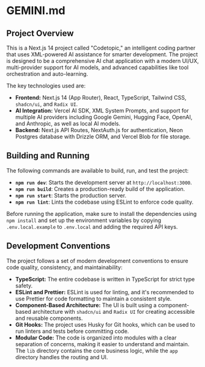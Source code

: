 # GEMINI.md

## Project Overview

This is a Next.js 14 project called "Codetopic," an intelligent coding partner that uses XML-powered AI assistance for smarter development. The project is designed to be a comprehensive AI chat application with a modern UI/UX, multi-provider support for AI models, and advanced capabilities like tool orchestration and auto-learning.

The key technologies used are:

*   **Frontend:** Next.js 14 (App Router), React, TypeScript, Tailwind CSS, `shadcn/ui`, and `Radix UI`.
*   **AI Integration:** Vercel AI SDK, XML System Prompts, and support for multiple AI providers including Google Gemini, Hugging Face, OpenAI, and Anthropic, as well as local AI models.
*   **Backend:** Next.js API Routes, NextAuth.js for authentication, Neon Postgres database with Drizzle ORM, and Vercel Blob for file storage.

## Building and Running

The following commands are available to build, run, and test the project:

*   **`npm run dev`**: Starts the development server at `http://localhost:3000`.
*   **`npm run build`**: Creates a production-ready build of the application.
*   **`npm run start`**: Starts the production server.
*   **`npm run lint`**: Lints the codebase using ESLint to enforce code quality.

Before running the application, make sure to install the dependencies using `npm install` and set up the environment variables by copying `.env.local.example` to `.env.local` and adding the required API keys.

## Development Conventions

The project follows a set of modern development conventions to ensure code quality, consistency, and maintainability:

*   **TypeScript:** The entire codebase is written in TypeScript for strict type safety.
*   **ESLint and Prettier:** ESLint is used for linting, and it's recommended to use Prettier for code formatting to maintain a consistent style.
*   **Component-Based Architecture:** The UI is built using a component-based architecture with `shadcn/ui` and `Radix UI` for creating accessible and reusable components.
*   **Git Hooks:** The project uses Husky for Git hooks, which can be used to run linters and tests before committing code.
*   **Modular Code:** The code is organized into modules with a clear separation of concerns, making it easier to understand and maintain. The `lib` directory contains the core business logic, while the `app` directory handles the routing and UI.
